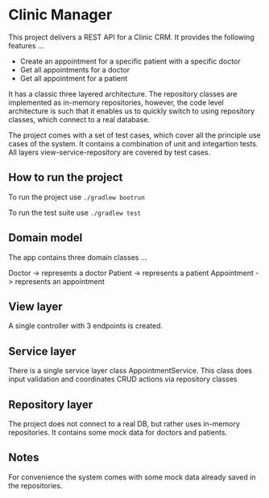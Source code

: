 # Clinic Manager

This project delivers a REST API for a Clinic CRM.
It provides the following features ...

- Create an appointment for a specific patient with a specific doctor
- Get all appointments for a doctor 
- Get all appointment for a patient

It has a classic three layered architecture.
The repository classes are implemented as in-memory repositories, however, 
the code level architecture is such that it enables us to quickly switch to using
repository classes, which connect to a real database.

The project comes with a set of test cases, which cover
all the principle use cases of the system. It contains a combination of unit and integartion 
tests. All layers view-service-repository are covered by test cases.

## How to run the project
To run the project use
`./gradlew bootrun`

To run the test suite use 
`./gradlew test`

## Domain model
The app contains three domain classes ...

Doctor -> represents a doctor
Patient -> represents a patient
Appointment -> represents an appointment 

## View layer
A single controller with 3 endpoints is created.

## Service layer
There is a single service layer class AppointmentService.
This class does input validation and coordinates CRUD actions via repository classes

## Repository layer
The project does not connect to a real DB, but rather 
uses in-memory repositories. It contains some mock data for doctors and patients.

## Notes 
For convenience the system comes with some mock data already saved in the repositories.

